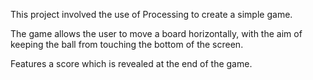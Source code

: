 This project involved the use of Processing to create a simple game.

The game allows the user to move a board horizontally, with the aim of keeping the ball from touching the bottom of the screen.

Features a score which is revealed at the end of the game.
